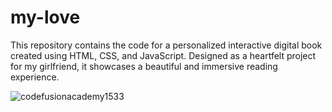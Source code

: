 # my-love
This repository contains the code for a personalized interactive digital book created using HTML, CSS, and JavaScript. Designed as a heartfelt project for my girlfriend, it showcases a beautiful and immersive reading experience.
<p align="left"> <img src="https://i.ytimg.com/vi/Q6cakR5ZmgU/hq720.jpg?sqp=-oaymwEhCK4FEIIDSFryq4qpAxMIARUAAAAAGAElAADIQj0AgKJD&rs=AOn4CLBcOGGfjyXbAuglS72yRuzULpreAw" alt="codefusionacademy1533" /> </p>
